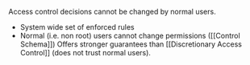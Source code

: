 Access control decisions cannot be changed by normal users.
- System wide set of enforced rules
- Normal (i.e. non root) users cannot change permissions ([[Control Schema]])
Offers stronger guarantees than [[Discretionary Access Control]] (does not trust normal users).

